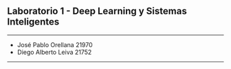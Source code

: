 ## Laboratorio 1 - Deep Learning y Sistemas Inteligentes
---
- José Pablo Orellana 21970
- Diego Alberto Leiva 21752
---
